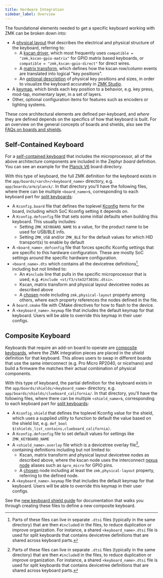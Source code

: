 ```yaml
---
title: Hardware Integration
sidebar_label: Overview
---
```


The foundational elements needed to get a specific keyboard working with ZMK can be broken down into:

- A [physical layout](physical-layouts.md) that describes the electrical and physical structure of the keyboard, referring to:
  - A [kscan driver](../../config/kscan.md), which most frequently uses `compatible = "zmk,kscan-gpio-matrix"` for GPIO matrix based keyboards, or `compatible = "zmk,kscan-gpio-direct"` for direct wires.
  - A [matrix transform](../../config/layout.md), which defines how the kscan row/column events are translated into logical "key positions".
  - An [optional description](physical-layouts.md#optional-keys-property) of physical key positions and sizes, in order to visualize the keyboard accurately in [ZMK Studio](../../features/studio.md).
- A [keymap](../../keymaps/index.mdx), which binds each key position to a behavior, e.g. key press, mod-tap, momentary layer, in a set of layers.
- Other, optional configuration items for features such as encoders or lighting systems.

These core architectural elements are defined per-keyboard, and _where_ they are defined depends on the specifics of how that keyboard is built.
For an overview on the general concepts of boards and shields, also see the [FAQs on boards and shields](../../faq.md#why-boards-and-shields-why-not-just-keyboard).

## Self-Contained Keyboard

For a [self-contained keyboard](../../hardware.mdx#onboard) that includes the microprocessor, all of the above architecture components are included in the Zephyr _board_ definition. You can see an example for the [Planck V6](https://github.com/zmkfirmware/zmk/tree/main/app/boards/arm/planck) board directory.

With this type of keyboard, the full ZMK definition for the keyboard exists in the `app/boards/<arch>/<keyboard_name>` directory, e.g. `app/boards/arm/planck/`.
In that directory you'll have the following files, where there can be multiple `<board_name>`s, corresponding to each keyboard part for [split keyboards](../../features/split-keyboards.md):

- A `Kconfig.board` file that defines the toplevel [Kconfig](https://docs.zephyrproject.org/3.5.0/build/kconfig/index.html) items for the board, including which SoC Kconfig setting it depends on.
- A `Kconfig.defconfig` file that sets some initial defaults when building this keyboard. This usually includes:
  - Setting `ZMK_KEYBOARD_NAME` to a value, for the product name to be used for USB/BLE info.
  - Setting `ZMK_USB` and/or `ZMK_BLE` for the default values for which HID transport(s) to enable by default
- A `<board_name>_defconfig` file that forces specific Kconfig settings that are specific to this hardware configuration.
  These are mostly SoC settings around the specific hardware configuration.
- `<board_name>.dts` which contains all the devicetree definitions[^1], including but not limited to:
  - An `#include` line that pulls in the specific microprocessor that is used, e.g. `#include <st/f3/stm32f303Xc.dtsi>`.
  - Kscan, matrix transform and physical layout devicetree nodes as described above
  - A [chosen](https://docs.zephyrproject.org/3.5.0/build/dts/intro-syntax-structure.html#aliases-and-chosen-nodes) node including `zmk,physical-layout` property among others, where each property references the nodes defined in the file.
- A `board.cmake` file with CMake directives for how to flash to the device.
- A `<keyboard_name>.keymap` file that includes the default keymap for that keyboard. Users will be able to override this keymap in their user configs.

[^1]:
    Parts of these files can live in separate `.dtsi` files (typically in the same directory) that are then `#include`d in the files, to reduce duplication or improve organization.
    For instance, a shared `<keyboard_name>.dtsi` file is used for split keyboards that contains devicetree definitions that are shared across keyboard parts.

## Composite Keyboard

Keyboards that require an add-on board to operate are [composite keyboards](../../hardware.mdx#composite), where the ZMK integration pieces are placed in the _shield_ definition for that keyboard.
This allows users to swap in different boards that use the same interconnect (e.g. Pro Micro RP2040, or nice!nano) and build a firmware the matches their actual combination of physical components.

With this type of keyboard, the partial definition for the keyboard exists in the `app/boards/shields/<keyboard_name>` directory, e.g. `app/boards/shields/clueboard_california/`.
In that directory, you'll have the following files, where there can be multiple `<shield_name>`s, corresponding to each keyboard part for [split keyboards](../../features/split-keyboards.md):

- A `Kconfig.shield` that defines the toplevel Kconfig value for the shield, which uses a supplied utility to function to default the value based on the shield list, e.g. `def_bool $(shields_list_contains,clueboard_california)`.
- A `Kconfig.defconfig` file to set default values for settings like `ZMK_KEYBOARD_NAME`
- A `<shield_name>.overlay` file which is a devicetree overlay file[^1], containing definitions including but not limited to:
  - Kscan, matrix transform and physical layout devicetree nodes as described above, where the kscan node uses the interconnect [nexus node](https://docs.zephyrproject.org/3.5.0/hardware/porting/shields.html#gpio-nexus-nodes) aliases such as `&pro_micro` for GPIO pins.
  - A [chosen](https://docs.zephyrproject.org/3.5.0/build/dts/intro-syntax-structure.html#aliases-and-chosen-nodes) node including at least the `zmk,physical-layout` property, referring to the defined node.
- A `<keyboard_name>.keymap` file that includes the default keymap for that keyboard. Users will be able to override this keymap in their user configs.

See the [new keyboard shield guide](new-shield.mdx) for documentation that walks you through creating these files to define a new composite keyboard.
